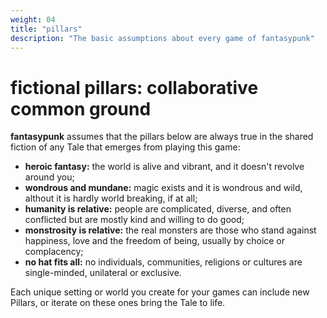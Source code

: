 ```yaml
---
weight: 04
title: "pillars"
description: "The basic assumptions about every game of fantasypunk"
---
```


# fictional pillars: collaborative common ground

**fantasypunk** assumes that the pillars below are always true in the shared fiction of any Tale that emerges from playing this game:

- **heroic fantasy:** the world is alive and vibrant, and it doesn't revolve around you;
- **wondrous and mundane:** magic exists and it is wondrous and wild, althout it is hardly world breaking, if at all;
- **humanity is relative:** people are complicated, diverse, and often conflicted but are mostly kind and willing to do good;
- **monstrosity is relative:** the real monsters are those who stand against happiness, love and the freedom of being, usually by choice or complacency;
- **no hat fits all:** no individuals, communities, religions or cultures are single-minded, unilateral or exclusive.

Each unique setting or world you create for your games can include new Pillars, or iterate on these ones bring the Tale to life.